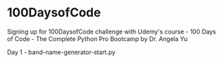 # 100DaysofCode
Signing up for 100DaysofCode challenge with Udemy's course - 100 Days of Code - The Complete Python Pro Bootcamp by Dr. Angela Yu 

Day 1 - band-name-generator-start.py
